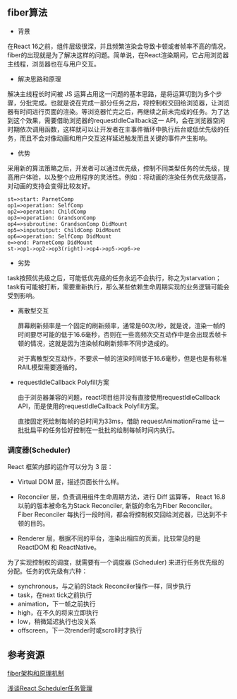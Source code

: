 ## fiber算法

* 背景

在React 16之前，组件层级很深，并且频繁渲染会导致卡顿或者帧率不高的情况，fiber的出现就是为了解决这样的问题。简单说，在React渲染期间，它占用浏览器主线程，浏览器也在与用户交互。

* 解决思路和原理

解决主线程长时间被 JS 运算占用这一问题的基本思路，是将运算切割为多个步骤，分批完成。也就是说在完成一部分任务之后，将控制权交回给浏览器，让浏览器有时间进行页面的渲染。等浏览器忙完之后，再继续之前未完成的任务。为了达到这个效果，需要借助浏览器的requestIdleCallback这一 API，会在浏览器空闲时期依次调用函数，这样就可以让开发者在主事件循环中执行后台或低优先级的任务，而且不会对像动画和用户交互这样延迟触发而且关键的事件产生影响。

* 优势

采用新的算法策略之后，开发者可以通过优先级，控制不同类型任务的优先级，提高用户体验，以及整个应用程序的灵活性。例如：将动画的渲染任务优先级提高，对动画的支持会变得比较友好。

```flow
st=>start: ParnetComp
op1=>operation: SelfComp
op2=>operation: ChildComp
op3=>operation: GrandsonComp
op4=>subroutine: GrandsonComp DidMount
op5=>inputoutput: ChildComp DidMount
op6=>operation: SelfComp DidMount
e=>end: ParnetComp DidMount
st->op1->op2->op3(right)->op4->op5->op6->e
```

* 劣势

task按照优先级之后，可能低优先级的任务永远不会执行，称之为starvation；task有可能被打断，需要重新执行，那么某些依赖生命周期实现的业务逻辑可能会受到影响。

* 离散型交互

  屏幕刷新频率是一个固定的刷新频率，通常是60次/秒，就是说，渲染一帧的时间要尽可能的低于16.6毫秒，否则在一些高频次交互动作中是会出现丢帧卡顿的情况，这就是因为渲染帧和刷新频率不同步造成的。

  对于离散型交互动作，不要求一帧的渲染时间低于16.6毫秒，但是也是有标准RAIL模型需要遵循的。

* requestIdleCallback Polyfill方案

  由于浏览器兼容的问题，react项目组并没有直接使用requestIdleCallback API，而是使用的requestIdleCallback Polyfill方案。

  直接固定死绘制每帧的总时间为33ms，借助 requestAnimationFrame 让一批批扁平的任务恰好控制在一批批的绘制每帧时间内执行。

### 调度器(Scheduler)

React 框架内部的运作可以分为 3 层：

* Virtual DOM 层，描述页面长什么样。

* Reconciler 层，负责调用组件生命周期方法，进行 Diff 运算等， React 16.8以前的版本被命名为Stack Reconciler, 新版的命名为Fiber Reconciler。Fiber Reconciler 每执行一段时间，都会将控制权交回给浏览器，已达到不卡顿的目的。

* Renderer 层，根据不同的平台，渲染出相应的页面，比较常见的是 ReactDOM 和 ReactNative。

为了实现控制权的调度，就需要有一个调度器 (Scheduler) 来进行任务优先级的分配。任务的优先级有六种：

  - synchronous，与之前的Stack Reconciler操作一样，同步执行
  - task，在next tick之前执行
  - animation，下一帧之前执行
  - high，在不久的将来立即执行
  - low，稍微延迟执行也没关系
  - offscreen，下一次render时或scroll时才执行


## 参考资源

[fiber架构和原理机制](https://github.com/acdlite/react-fiber-architecture)

[浅谈React Scheduler任务管理](https://zhuanlan.zhihu.com/p/48254036)